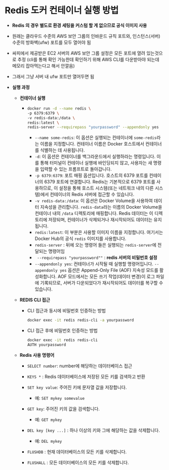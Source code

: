 # Redis 도커 컨테이너 실행 방법

- **Redis 의 경우 별도로 환경 세팅을 커스텀 할 게 없으므로 공식 이미지 사용**

- 원래는 클라우드 수준의 AWS 보안 그룹의 인바운드 규칙 포트와, 인스턴스(서버) 수준의 방화벽(ufw) 포트를 모두 열어야 됨

- 싸피에서 제공받은 EC2 서버의 AWS 보안 그룹 설정은 모든 포트에 열려 있는것으로 추정
  (cli를 통해 확인 가능한데 확인하기 위해 AWS CLI를 다운받아야 되는데 메모리 잡아먹는다고 해서 안깔음)

- 그래서 그냥 서버 내 ufw 포트만 열어두면 됨

- **실행 과정**

  - **컨테이너 실행**

    - ````bash
      docker run -d --name redis \
      -p 6379:6379 \
      -v redis-data:/data \
      redis:latest \
      redis-server --requirepass "yourpassword" --appendonly yes
      ````
      
      - `--name some-redis`: 이 옵션은 실행되는 컨테이너에 `some-redis`라는 이름을 지정합니다. 컨테이너 이름은 Docker 호스트에서 컨테이너를 식별하는 데 사용됩니다.
      - `-d`: 이 옵션은 컨테이너를 백그라운드에서 실행하라는 명령입니다. 이를 통해 터미널이 컨테이너 실행에 바인딩되지 않고, 사용자는 새 명령을 입력할 수 있는 프롬프트로 돌아갑니다.
      - `-p 6379:6379`: 포트 매핑 옵션입니다. 호스트의 6379 포트를 컨테이너의 6379 포트에 연결합니다. Redis는 기본적으로 6379 포트를 사용하므로, 이 설정을 통해 호스트 시스템(또는 네트워크 내의 다른 시스템)에서 컨테이너의 Redis 서버에 접근할 수 있습니다.
      - `-v redis-data:/data`: 이 옵션은 Docker Volume을 사용하여 데이터 지속성을 관리합니다. `redis-data`라는 이름의 Docker Volume을 컨테이너 내의 `/data` 디렉토리에 매핑합니다. Redis 데이터는 이 디렉토리에 저장되며, 컨테이너가 삭제되거나 재시작되어도 데이터는 유지됩니다.
      - `redis:latest`: 이 부분은 사용할 이미지 이름을 지정합니다. 여기서는 Docker Hub의 공식 `redis` 이미지를 사용합니다.
      - `redis-server` : 뒤에 오는 명령어 들은 실행되는 `redis-server`에 전달되는 명령어임
      - ` --requirepass "yourpassword""` : **redis 서버의 비밀번호 설정**
      - `--appendonly yes`: 컨테이너가 시작될 때 실행할 명령어입니다. `--appendonly yes` 옵션은 Append-Only File (AOF) 지속성 모드를 활성화합니다. AOF 모드에서는 모든 쓰기 작업(데이터 변경)이 로그 파일에 기록되므로, 서버가 다운되었다가 재시작되어도 데이터를 복구할 수 있습니다.
  
  - **REDIS CLI 접근**
  
    - CLI 접근과 동시에 비밀번호 인증하는 방법
  
      ```bash
      docker exec -it redis redis-cli -a yourpassword
      ```
  
    - CLI 접근 후에 비밀번호 인증하는 방법
  
      ```bash
      docker exec -it redis redis-cli
      AUTH yourpassword
      ```
  
  - **Redis 사용 명령어**
  
    - `SELECT number`: number에 해당하는 데이터베이스 접근
    - `KEYS *` :  Redis 데이터베이스에 저장된 모든 키를 검색하고 반환
  
    - `SET key value`: 주어진 키에 문자열 값을 저장합니다.
      - 예: `SET mykey somevalue`
  
    - `GET key`: 주어진 키의 값을 검색합니다.
      - 예: `GET mykey`
  
    - `DEL key [key ...]` : 하나 이상의 키와 그에 해당하는 값을 삭제합니다.
      - 예: `DEL mykey`
    - `FLUSHDB` : 현재 데이터베이스의 모든 키를 삭제합니다.
    - `FLUSHALL` : 모든 데이터베이스의 모든 키를 삭제합니다.